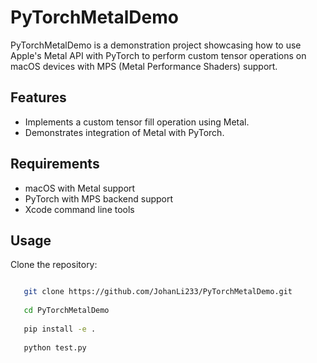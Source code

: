 # PyTorchMetalDemo

PyTorchMetalDemo is a demonstration project showcasing how to use Apple's Metal API with PyTorch to perform custom tensor operations on macOS devices with MPS (Metal Performance Shaders) support.

## Features

- Implements a custom tensor fill operation using Metal.
- Demonstrates integration of Metal with PyTorch.

## Requirements

- macOS with Metal support
- PyTorch with MPS backend support
- Xcode command line tools

## Usage

Clone the repository:

``` bash

   git clone https://github.com/JohanLi233/PyTorchMetalDemo.git
   
   cd PyTorchMetalDemo
   
   pip install -e .
   
   python test.py
```
